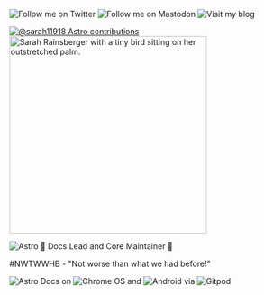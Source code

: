 
![Follow me on Twitter](https://img.shields.io/badge/@sarah11918-blue?logo=twitter&logoColor=white&style=for-the-badge) ![Follow me on Mastodon](https://img.shields.io/mastodon/follow/000011967?domain=https%3A%2F%2Fmastodon.social&label=%40sarah11918%40mastodon.social&logo=mastodon&logoColor=white&style=for-the-badge) ![Visit my blog](https://img.shields.io/badge/blog-rainsberger.ca-blue?style=for-the-badge)

[![@sarah11918 Astro contributions](https://astro.badg.es/v1/contributor/sarah11918.svg)](https://astro.badg.es/v1/contributor/sarah11918/) <img src="https://user-images.githubusercontent.com/5098874/142215203-284acb33-90cd-4d31-80d6-352085be1d57.jpg" width="350" alt="Sarah Rainsberger with a tiny bird sitting on her outstretched palm.">
<br>

![Astro](https://img.shields.io/badge/Astro-333333.svg?logo=astro&logoColor=whitee&style=for-the-badge)   🚀 Docs Lead and Core Maintainer 🚀 

 #NWTWWHB - "Not worse than what we had before!"

![Astro Docs](https://img.shields.io/badge/docs.astro.build-blueviolet?style=for-the-badge) on ![](https://img.shields.io/badge/chrome%20os-3d89fc?style=for-the-badge&logo=google%20chrome&logoColor=white "Chrome OS") and ![](https://img.shields.io/badge/android-3DDC84?style=for-the-badge&logo=android&logoColor=white "Android") via ![](https://img.shields.io/badge/gitpod-f06611.svg?style=for-the-badge&logo=gitpod&logoColor=white "Gitpod")



<!--
**sarah11918/sarah11918** is a ✨ _special_ ✨ repository because its `README.md` (this file) appears on your GitHub profile.

Here are some ideas to get you started:

- 🔭 I’m currently working on ...
- 🌱 I’m currently learning ...
- 👯 I’m looking to collaborate on ...
- 🤔 I’m looking for help with ...
- 💬 Ask me about ...
- 📫 How to reach me: ...
- 😄 Pronouns: ...
- ⚡ Fun fact: ...

[![sarah11918’s github stats](https://github-readme-stats.vercel.app/api?username=sarah11918)](https://github.com/sarah11918)
[![Top Langs](https://github-readme-stats.vercel.app/api/top-langs/?username=sarah11918&layout=compact)](https://github.com/sarah11918)

![Twitter](https://img.shields.io/badge/sarah11918-%231DA1F2.svg?style=for-the-badge&logo=Twitter&logoColor=white)

![Discord](https://img.shields.io/badge/%3CAstro%20Lounge%3E-%237289DA.svg?style=for-the-badge&logo=discord&logoColor=white)



![Pop! OS](https://img.shields.io/badge/Pop!_OS-48B9C7?style=for-the-badge&logo=Pop!_OS&logoColor=white)

-->
